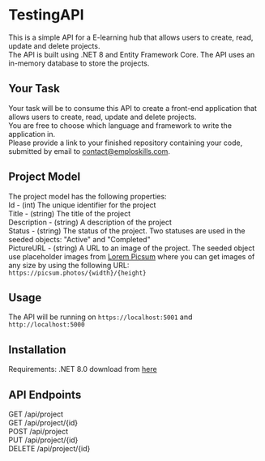# TestingAPI
This is a simple API for a E-learning hub that allows users to create, read, update and delete projects.  
The API is built using .NET 8 and Entity Framework Core. The API uses an in-memory database to store the projects.  

## Your Task
Your task will be to consume this API to create a front-end application that allows users to create, read, update and delete projects.  
You are free to choose which language and framework to write the application in.  
Please provide a link to your finished repository containing your code, submitted by email to contact@emploskills.com.  

## Project Model
The project model has the following properties:  
Id - (int) The unique identifier for the project  
Title - (string) The title of the project  
Description - (string) A description of the project  
Status - (string) The status of the project. Two statuses are used in the seeded objects: "Active" and "Completed"  
PictureURL - (string) A URL to an image of the project. The seeded object use placeholder images from [Lorem Picsum](https://picsum.photos/) where you can get images of any size by using the following URL: `https://picsum.photos/{width}/{height}`

## Usage
The API will be running on `https://localhost:5001` and `http://localhost:5000`

## Installation
Requirements:
.NET 8.0 download from [here](https://dotnet.microsoft.com/en-us/download) 

## API Endpoints
GET /api/project  
GET /api/project/{id}  
POST /api/project  
PUT /api/project/{id}  
DELETE /api/project/{id}  